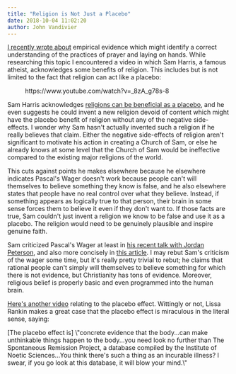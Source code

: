 ```yaml
---
title: "Religion is Not Just a Placebo"
date: 2018-10-04 11:02:20
author: John Vandivier
---
```




<!-- wp:paragraph -->
<p><a href=\"http://www.afterecon.com/philosophy-religion-and-apologetics/empirical-research-may-back-prayer-and-laying-on-hands/\">I recently wrote about</a> empirical evidence which might identify a correct understanding of the practices of prayer and laying on hands. While researching this topic I encountered a video in which Sam Harris, a famous atheist, acknowledges some benefits of religion. This includes but is not limited to the fact that religion can act like a placebo:</p>
<!-- /wp:paragraph -->

<!-- wp:core-embed/youtube {\"url\":\"https://www.youtube.com/watch?v=_8zA_g78s-8\",\"type\":\"video\",\"providerNameSlug\":\"youtube\",\"className\":\"wp-has-aspect-ratio wp-embed-aspect-4-3\"} -->
<figure class=\"wp-block-embed-youtube wp-block-embed is-type-video is-provider-youtube wp-has-aspect-ratio wp-embed-aspect-4-3\"><div class=\"wp-block-embed__wrapper\">
https://www.youtube.com/watch?v=_8zA_g78s-8
</div></figure>
<!-- /wp:core-embed/youtube -->

<!-- wp:paragraph -->
<p>Sam Harris acknowledges <a href=\"https://www.youtube.com/watch?v=_8zA_g78s-8\">religions can be beneficial as a placebo</a>, and he even suggests he could invent a new religion devoid of content which might have the placebo benefit of religion without any of the negative side-effects. I wonder why Sam hasn't actually invented such a religion if he really believes that claim. Either the negative side-effects of religion aren't significant to motivate his action in creating a Church of Sam, or else he already knows at some level that the Church of Sam would be ineffective compared to the existing major religions of the world.</p>
<!-- /wp:paragraph -->

<!-- wp:paragraph -->
<p>This cuts against points he makes elsewhere because he elsewhere indicates Pascal's Wager doesn't work because people can't will themselves to believe something they know is false, and he also elsewhere states that people have no real control over what they believe. Instead, if something appears as logically true to that person, their brain in some sense forces them to believe it even if they don't want to. If those facts are true, Sam couldn't just invent a religion we know to be false and use it as a placebo. The religion would need to be genuinely plausible and inspire genuine faith.</p>
<!-- /wp:paragraph -->

<!-- wp:paragraph -->
<p>Sam criticized Pascal's Wager at least in <a href=\"https://www.youtube.com/watch?v=jey_CzIOfYE\">his recent talk with Jordan Peterson</a>, and also more concisely in <a href=\"https://samharris.org/the-empty-wager/\">this article</a>. I may rebut Sam's criticism of the wager some time, but it's really pretty trivial to rebut; he claims that rational people can't simply will themselves to believe something for which there is not evidence, but Christianity has tons of evidence. Moreover, religious belief is properly basic and even programmed into the human brain.</p>
<!-- /wp:paragraph -->

<!-- wp:paragraph -->
<p><a href=\"https://www.youtube.com/watch?v=LWQfe__fNbs\">Here's another video</a> relating to the placebo effect. Wittingly or not, Lissa Rankin makes a great case that the placebo effect is miraculous in the literal sense, saying:</p>
<!-- /wp:paragraph -->

<!-- wp:paragraph -->
<p>[The placebo effect is] \"concrete evidence that the body...can make unthinkable things happen to the body...you need look no further than The Spontaneous Remission Project, a database compiled by the Institute of Noetic Sciences...You think there's such a thing as an incurable illness? I swear, if you go look at this database, it will blow your mind.\"</p>
<!-- /wp:paragraph -->